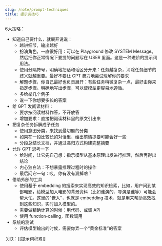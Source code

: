 ```yaml
---
slug: /note/prompt-techniques
title: 提示词技巧
---
```

6大策略：
- 知道自己要什么，就展开说说：
	- 越讲细节，输出越好
	- 扮演角色，一直很好用：可以在 Playground 修改 SYSTEM Message。然后把你正常情况下要提的问题写在 USER 里面。这是一种进阶的提示词用法。
	- 使用分隔符号，明确地把话和话区分开来：任务越复杂，消除任务细节的歧义就越重要。最好不要让 GPT 费力地尝试理解你的要求
	- 解题步骤，你自己最好也负责展开：有些任务稍微复杂一点，最好由你来指定步骤。明确地写出步骤，可以使模型更容易地遵循。
	- 多给举几个例子
	- 说一下你想要多长的答案
- 给 GPT 发阅读材料：
	- 要求按阅读材料作答，不开放答
	- 增加要求：直接把阅读材料里的原文引出来
- 把复杂任务拆解成子任务
	- 使用意图分类，来找到最切题的分类
	- 如果在一段比较长的对话里，给出前情提要可能会好一些
	- 分段总结长文档，并通过递归方式构建完整摘要
- 允许 GPT 思考一下
	- 给时间，让它先自己想：指示模型从基本原理出发进行推理，然后再得出结论
	- 内心独白法：不想暴露推理过程时的操作
	- 最后问它一句：哎，你有没有漏掉啥？
- 借助外部的工具
	- 使用基于 embedding 的搜索来实现高效的知识检索，比如，用户问到某部电影，给模型加入电影的背景资料（比如谁演的、导演是谁等）可能会帮大忙。这里的"嵌入"，也就是 embedding 技术，就是用来帮助高效找到这些知识，实时加入模型的。
	- 需要做精确计算的时候：用代码、或调 API
	- 使用 function-calling，函数调用
- 系统的测试
	- 评估模型输出的时候，需要你弄一个“黄金标准”的答案

关联：[[提示词积累]]
